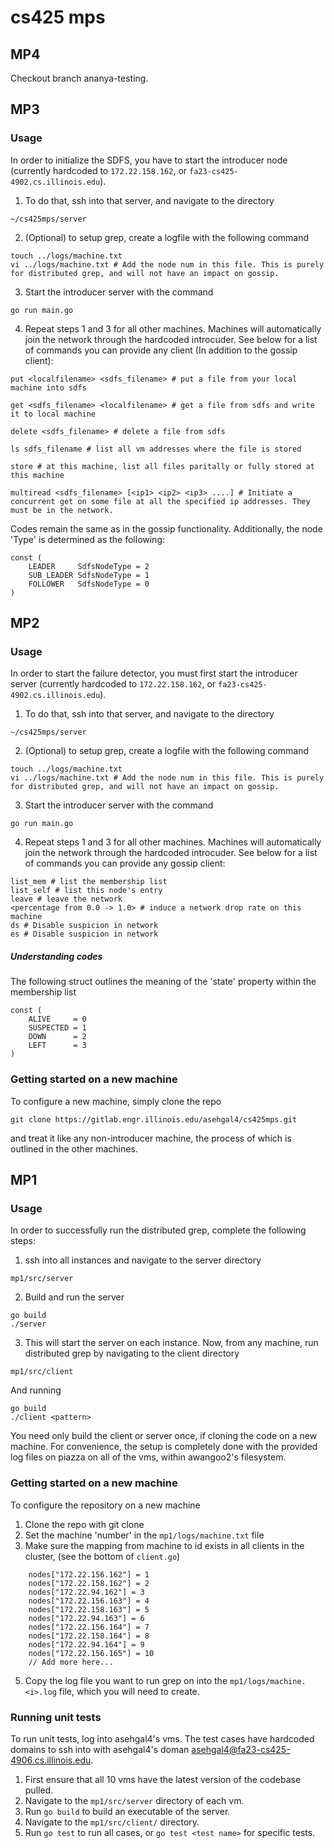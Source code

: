 # cs425 mps

## MP4

Checkout branch ananya-testing.

## MP3

### Usage

In order to initialize the SDFS, you have to start the introducer node (currently hardcoded to ```172.22.158.162```, or ```fa23-cs425-4902.cs.illinois.edu```). 

1. To do that, ssh into that server, and navigate to the directory 
```
~/cs425mps/server
```
2. (Optional) to setup grep, create a logfile with the following command
```
touch ../logs/machine.txt
vi ../logs/machine.txt # Add the node num in this file. This is purely for distributed grep, and will not have an impact on gossip.
```
3. Start the introducer server with the command 
```
go run main.go
```
4. Repeat steps 1 and 3 for all other machines. Machines will automatically join the network through the hardcoded introcuder. See below for a list of commands you can provide any client (In addition to the gossip client):
```
put <localfilename> <sdfs_filename> # put a file from your local machine into sdfs

get <sdfs_filename> <localfilename> # get a file from sdfs and write it to local machine

delete <sdfs_filename> # delete a file from sdfs

ls sdfs_filename # list all vm addresses where the file is stored

store # at this machine, list all files paritally or fully stored at this machine

multiread <sdfs_filename> [<ip1> <ip2> <ip3> ....] # Initiate a concurrent get on some file at all the specified ip addresses. They must be in the network.
```

Codes remain the same as in the gossip functionality. Additionally, the node 'Type' is determined as the following:

```
const (
	LEADER     SdfsNodeType = 2
	SUB_LEADER SdfsNodeType = 1
	FOLLOWER   SdfsNodeType = 0
)
```

## MP2

### Usage

In order to start the failure detector, you must first start the introducer server (currently hardcoded to ```172.22.158.162```, or ```fa23-cs425-4902.cs.illinois.edu```). 

1. To do that, ssh into that server, and navigate to the directory 
```
~/cs425mps/server
```
2. (Optional) to setup grep, create a logfile with the following command
```
touch ../logs/machine.txt
vi ../logs/machine.txt # Add the node num in this file. This is purely for distributed grep, and will not have an impact on gossip.
```
3. Start the introducer server with the command 
```
go run main.go
```
4. Repeat steps 1 and 3 for all other machines. Machines will automatically join the network through the hardcoded introcuder. See below for a list of commands you can provide any gossip client:
```
list_mem # list the membership list
list_self # list this node's entry
leave # leave the network
<percentage from 0.0 -> 1.0> # induce a network drop rate on this machine
ds # Disable suspicion in network
es # Disable suspicion in network
```

##### Understanding codes
The following struct outlines the meaning of the 'state' property within the membership list
```
const (
	ALIVE     = 0
	SUSPECTED = 1
	DOWN      = 2
	LEFT      = 3
)
```

### Getting started on a new machine

To configure a new machine, simply clone the repo
```
git clone https://gitlab.engr.illinois.edu/asehgal4/cs425mps.git
```
and treat it like any non-introducer machine, the process of which is outlined in the other machines.



## MP1 

### Usage

In order to successfully run the distributed grep, complete the following steps:

1. ssh into all instances and navigate to the server directory
```
mp1/src/server
```
2. Build and run the server
```
go build
./server
```
3. This will start the server on each instance. Now, from any machine, run distributed grep by navigating to the client directory
```
mp1/src/client
```
And running 
```
go build
./client <pattern>
```
You need only build the client or server once, if cloning the code on a new machine. For convenience, the setup is completely done with the provided log files on piazza on all of the vms, within awangoo2's filesystem.

### Getting started on a new machine

To configure the repository on a new machine
1. Clone the repo with git clone
2. Set the machine 'number' in the ```mp1/logs/machine.txt``` file
3. Make sure the mapping from machine to id exists in all clients in the cluster, (see the bottom of ```client.go```)
```
	nodes["172.22.156.162"] = 1
	nodes["172.22.158.162"] = 2
	nodes["172.22.94.162"] = 3
	nodes["172.22.156.163"] = 4
	nodes["172.22.158.163"] = 5
	nodes["172.22.94.163"] = 6
	nodes["172.22.156.164"] = 7
	nodes["172.22.158.164"] = 8
	nodes["172.22.94.164"] = 9
	nodes["172.22.156.165"] = 10
    // Add more here...
```
5. Copy the log file you want to run grep on into the ```mp1/logs/machine.<i>.log``` file, which you will need to create.

### Running unit tests

To run unit tests, log into asehgal4's vms. The test cases have hardcoded domains to ssh into with asehgal4's doman asehgal4@fa23-cs425-4906.cs.illinois.edu. 

1. First ensure that all 10 vms have the latest version of the codebase pulled.
2. Navigate to the ```mp1/src/server``` directory of each vm.
3. Run ```go build``` to build an executable of the server. 
3. Navigate to the ```mp1/src/client/``` directory.
4. Run ```go test``` to run all cases, or ```go test <test name>``` for specific tests.
